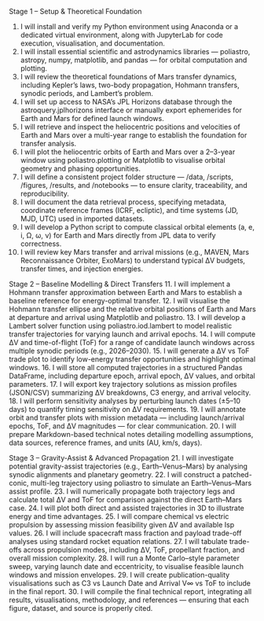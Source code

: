Stage 1 – Setup & Theoretical Foundation
1.	I will install and verify my Python environment using Anaconda or a dedicated virtual environment, along with JupyterLab for code execution, visualisation, and documentation.
2.	I will install essential scientific and astrodynamics libraries — poliastro, astropy, numpy, matplotlib, and pandas — for orbital computation and plotting.
3.	I will review the theoretical foundations of Mars transfer dynamics, including Kepler’s laws, two-body propagation, Hohmann transfers, synodic periods, and Lambert’s problem.
4.	I will set up access to NASA’s JPL Horizons database through the astroquery.jplhorizons interface or manually export ephemerides for Earth and Mars for defined launch windows.
5.	I will retrieve and inspect the heliocentric positions and velocities of Earth and Mars over a multi-year range to establish the foundation for transfer analysis.
6.	I will plot the heliocentric orbits of Earth and Mars over a 2–3-year window using poliastro.plotting or Matplotlib to visualise orbital geometry and phasing opportunities.
7.	I will define a consistent project folder structure — /data, /scripts, /figures, /results, and /notebooks — to ensure clarity, traceability, and reproducibility.
8.	I will document the data retrieval process, specifying metadata, coordinate reference frames (ICRF, ecliptic), and time systems (JD, MJD, UTC) used in imported datasets.
9.	I will develop a Python script to compute classical orbital elements (a, e, i, Ω, ω, ν) for Earth and Mars directly from JPL data to verify correctness.
10.	I will review key Mars transfer and arrival missions (e.g., MAVEN, Mars Reconnaissance Orbiter, ExoMars) to understand typical ΔV budgets, transfer times, and injection energies.

Stage 2 – Baseline Modelling & Direct Transfers
11.	I will implement a Hohmann transfer approximation between Earth and Mars to establish a baseline reference for energy-optimal transfer.
12.	I will visualise the Hohmann transfer ellipse and the relative orbital positions of Earth and Mars at departure and arrival using Matplotlib and poliastro.
13.	I will develop a Lambert solver function using poliastro.iod.lambert to model realistic transfer trajectories for varying launch and arrival epochs.
14.	I will compute ΔV and time-of-flight (ToF) for a range of candidate launch windows across multiple synodic periods (e.g., 2026–2030).
15.	I will generate a ΔV vs ToF trade plot to identify low-energy transfer opportunities and highlight optimal windows.
16.	I will store all computed trajectories in a structured Pandas DataFrame, including departure epoch, arrival epoch, ΔV values, and orbital parameters.
17.	I will export key trajectory solutions as mission profiles (JSON/CSV) summarizing ΔV breakdowns, C3 energy, and arrival velocity.
18.	I will perform sensitivity analyses by perturbing launch dates (±5–10 days) to quantify timing sensitivity on ΔV requirements.
19.	I will annotate orbit and transfer plots with mission metadata — including launch/arrival epochs, ToF, and ΔV magnitudes — for clear communication.
20.	I will prepare Markdown-based technical notes detailing modelling assumptions, data sources, reference frames, and units (AU, km/s, days).

Stage 3 – Gravity-Assist & Advanced Propagation
21.	I will investigate potential gravity-assist trajectories (e.g., Earth–Venus–Mars) by analysing synodic alignments and planetary geometry.
22.	I will construct a patched-conic, multi-leg trajectory using poliastro to simulate an Earth–Venus–Mars assist profile.
23.	I will numerically propagate both trajectory legs and calculate total ΔV and ToF for comparison against the direct Earth–Mars case.
24.	I will plot both direct and assisted trajectories in 3D to illustrate energy and time advantages.
25.	I will compare chemical vs electric propulsion by assessing mission feasibility given ΔV and available Isp values.
26.	I will include spacecraft mass fraction and payload trade-off analyses using standard rocket equation relations.
27.	I will tabulate trade-offs across propulsion modes, including ΔV, ToF, propellant fraction, and overall mission complexity.
28.	I will run a Monte Carlo–style parameter sweep, varying launch date and eccentricity, to visualise feasible launch windows and mission envelopes.
29.	I will create publication-quality visualisations such as C3 vs Launch Date and Arrival V∞ vs ToF to include in the final report.
30.	I will compile the final technical report, integrating all results, visualisations, methodology, and references — ensuring that each figure, dataset, and source is properly cited.

